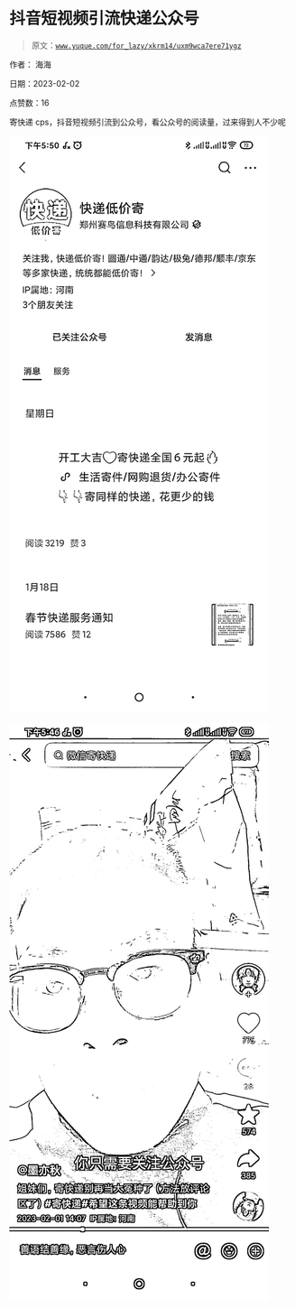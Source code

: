 # 抖音短视频引流快递公众号

> 原文：[`www.yuque.com/for_lazy/xkrm14/uxm9wca7ere71ygz`](https://www.yuque.com/for_lazy/xkrm14/uxm9wca7ere71ygz)



作者： 海海 

日期：2023-02-02 

点赞数：16 

寄快递 cps，抖音短视频引流到公众号，看公众号的阅读量，过来得到人不少呢 

![](img/75fd773e34e52e15bdbcef7ec8faab2f.png)  

![](img/0127487d3ba8b3f1229b6a0f0dfc16c8.png) 

